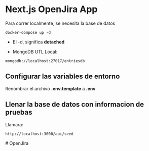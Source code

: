# Next.js OpenJira App 
Para correr localmente, se necesita la base de datos
```
docker-compose up -d
```

* El -d, significa __detached__ 

* MongoDB UTL Local:
```
mongodb://localhost:27017/entriesdb
```

## Configurar las variables de entorno
Renombrar el archivo __.env.template__ a __.env__

## Llenar la base de datos con informacion de pruebas

Llamara: 
```
http://localhost:3000/api/seed
```

#   O p e n J i r a  
 